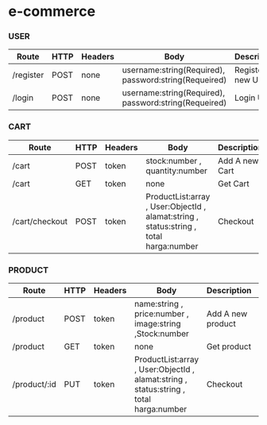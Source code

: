 # e-commerce
### USER
| Route  | HTTP   | Headers   | Body  | Description  |    response      |
|---|---|---|---|---|----|
|  /register | POST  |  none | username:string(Required),   password:string(Requeired)    | Register a new User   |      data    |
| /login  | POST  |  none | username:string(Required),   password:string(Requeired)   | Login User  |       data     |

### CART

| Route  | HTTP   | Headers   | Body  | Description  |    response      |
|---|---|---|---|---|----|
|  /cart | POST  |  token |  stock:number , quantity:number    | Add A new Cart   |      data    |
| /cart | GET  |  token | none   | Get Cart  |       data     |
| /cart/checkout | POST  |  token | ProductList:array , User:ObjectId , alamat:string , status:string  , total harga:number | Checkout |       data     |

### PRODUCT

| Route  | HTTP   | Headers   | Body  | Description  |    response      |
|---|---|---|---|---|----|
|  /product | POST  |  token |  name:string , price:number ,  image:string ,Stock:number    | Add A new product   |      data    |
| /product | GET  |  token | none   | Get product  |       data     |
| /product/:id | PUT  |  token | ProductList:array , User:ObjectId , alamat:string , status:string  , total harga:number | Checkout |       data     |
